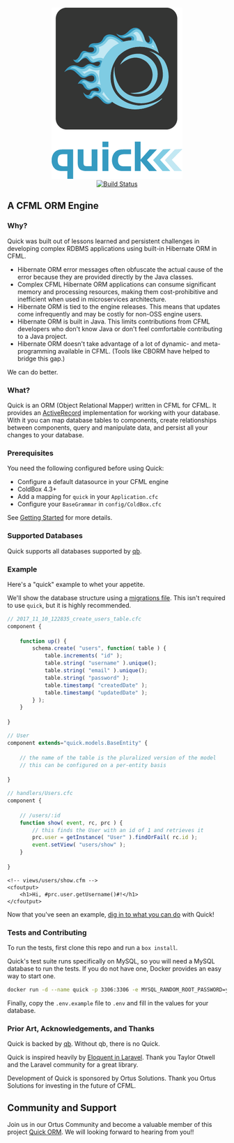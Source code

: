 <p align="center">
    <img src="/quick300.png" /><br />
    <a href="https://travis-ci.org/coldbox-modules/quick"><img src="https://travis-ci.org/coldbox-modules/quick.svg?branch=master" alt="Build Status"></a>
</p>

## A CFML ORM Engine

### Why?

Quick was built out of lessons learned and persistent challenges in developing complex RDBMS applications using built-in Hibernate ORM in CFML.

-   Hibernate ORM error messages often obfuscate the actual cause of the error because they are provided directly by the Java classes.
-   Complex CFML Hibernate ORM applications can consume significant memory and processing resources, making them cost-prohibitive and inefficient when used in microservices architecture.
-   Hibernate ORM is tied to the engine releases. This means that updates come infrequently and may be costly for non-OSS engine users.
-   Hibernate ORM is built in Java. This limits contributions from CFML developers who don't know Java or don't feel comfortable contributing to a Java project.
-   Hibernate ORM doesn't take advantage of a lot of dynamic- and meta-programming available in CFML. \(Tools like CBORM have helped to bridge this gap.\)

We can do better.

### What?

Quick is an ORM \(Object Relational Mapper\) written in CFML for CFML. It provides an [ActiveRecord](https://en.wikipedia.org/wiki/Active_record_pattern) implementation for working with your database. With it you can map database tables to components, create relationships between components, query and manipulate data, and persist all your changes to your database.

### Prerequisites

You need the following configured before using Quick:

-   Configure a default datasource in your CFML engine
-   ColdBox 4.3+
-   Add a mapping for `quick` in your `Application.cfc`
-   Configure your `BaseGrammar` in `config/ColdBox.cfc`

See [Getting Started](https://quick.ortusbooks.com/guide-1/getting-started) for more details.

### Supported Databases

Quick supports all databases supported by [qb](https://qb.ortusbooks.com).

### Example

Here's a "quick" example to whet your appetite.

We'll show the database structure using a [migrations file](https://forgebox.io/view/commandbox-migrations). This isn't required to use `quick`, but it is highly recommended.

```javascript
// 2017_11_10_122835_create_users_table.cfc
component {

    function up() {
        schema.create( "users", function( table ) {
            table.increments( "id" );
            table.string( "username" ).unique();
            table.string( "email" ).unique();
            table.string( "password" );
            table.timestamp( "createdDate" );
            table.timestamp( "updatedDate" );
        } );
    }

}
```

```javascript
// User
component extends="quick.models.BaseEntity" {

    // the name of the table is the pluralized version of the model
    // this can be configured on a per-entity basis

}
```

```javascript
// handlers/Users.cfc
component {

    // /users/:id
    function show( event, rc, prc ) {
        // this finds the User with an id of 1 and retrieves it
        prc.user = getInstance( "User" ).findOrFail( rc.id );
        event.setView( "users/show" );
    }

}
```

```markup
<!-- views/users/show.cfm -->
<cfoutput>
    <h1>Hi, #prc.user.getUsername()#!</h1>
</cfoutput>
```

Now that you've seen an example, [dig in to what you can do](https://quick.ortusbooks.com/) with Quick!

### Tests and Contributing

To run the tests, first clone this repo and run a `box install`.

Quick's test suite runs specifically on MySQL, so you will need a MySQL database to run the tests.
If you do not have one, Docker provides an easy way to start one.

```sh
docker run -d --name quick -p 3306:3306 -e MYSQL_RANDOM_ROOT_PASSWORD=yes -e MYSQL_DATABASE=quick -e MYSQL_USER=quick -e MYSQL_PASSWORD=quick mysql:5
```

Finally, copy the `.env.example` file to `.env` and fill in the values for your database.

### Prior Art, Acknowledgements, and Thanks

Quick is backed by [qb](https://www.forgebox.io/view/qb). Without qb, there is no Quick.

Quick is inspired heavily by [Eloquent in Laravel](https://laravel.com/docs/5.6/eloquent). Thank you Taylor Otwell and the Laravel community for a great library.

Development of Quick is sponsored by Ortus Solutions. Thank you Ortus Solutions for investing in the future of CFML.


## Community and Support
Join us in our Ortus Community and become a valuable member of this project [Quick ORM](https://community.ortussolutions.com/c/communities/quick-orm/23). We will looking forward to hearing from you!!
